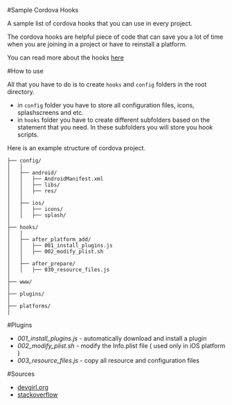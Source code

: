 #Sample Cordova Hooks

A sample list of cordova hooks that you can use in every project.

The cordova hooks are helpful piece of code that can save you a lot of time when you are joining in a project or have to reinstall a platform.

You can read more about the hooks [here](https://cordova.apache.org/docs/en/dev/guide/appdev/hooks/)

#How to use

All that you have to do is to create `hooks` and `config` folders in the root directory.
- in `config` folder you have to store all configuration files, icons, splashscreens and etc.
- in `hooks` folder you have to create different subfolders based on the statement that you need. In these subfolders you will store you hook scripts.

Here is an example structure of cordova project.
```
├── config/
│   │
│   ├── android/
│   │   ├── AndroidManifest.xml
│   │   ├── libs/
│   │   ├── res/
│   │
│   ├── ios/
│   │   ├── icons/
│   │   ├── splash/
│
├── hooks/
│   │
│   ├── after_platform_add/
│   │   ├── 001_install_plugins.js
│   │   ├── 002_modify_plist.sh
│   │
│   ├── after_prepare/
│   │   ├── 030_resource_files.js
│
├── www/
│
├── plugins/
│
├── platforms/
│
```

#Plugins
- *001_install_plugins.js* - automatically download and install a plugin
- *002_modify_plist.sh* - modify the Info.plist file ( used only in iOS platform )
- *003_resource_files.js* - copy all resource and configuration files

#Sources
- [devgirl.org](http://devgirl.org/2013/11/12/three-hooks-your-cordovaphonegap-project-needs/)
- [stackoverflow](http://stackoverflow.com/)
